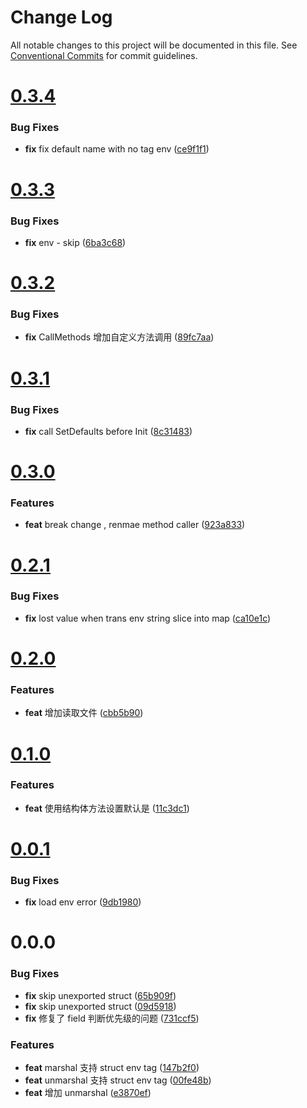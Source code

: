 # Change Log

All notable changes to this project will be documented in this file.
See [Conventional Commits](https://conventionalcommits.org) for commit guidelines.



# [0.3.4](https://github.com/tangx/envutils/compare/v0.3.3...v0.3.4)

### Bug Fixes

* **fix** fix default name with no tag env ([ce9f1f1](https://github.com/tangx/envutils/commit/ce9f1f1feb4c1a2790978cc2ad0bf11186dfcad5))



# [0.3.3](https://github.com/tangx/envutils/compare/v0.3.2...v0.3.3)

### Bug Fixes

* **fix** env - skip ([6ba3c68](https://github.com/tangx/envutils/commit/6ba3c6894d0279f57d3d88fa72d68be996af7cf7))



# [0.3.2](https://github.com/tangx/envutils/compare/v0.3.1...v0.3.2)

### Bug Fixes

* **fix** CallMethods 增加自定义方法调用 ([89fc7aa](https://github.com/tangx/envutils/commit/89fc7aadf53021de19288c59e900d6908544b773))



# [0.3.1](https://github.com/tangx/envutils/compare/v0.3.0...v0.3.1)

### Bug Fixes

* **fix** call SetDefaults before Init ([8c31483](https://github.com/tangx/envutils/commit/8c314832988f4ed228bc9a8482f1460404df3b1b))



# [0.3.0](https://github.com/tangx/envutils/compare/v0.2.1...v0.3.0)

### Features

* **feat** break change , renmae method caller ([923a833](https://github.com/tangx/envutils/commit/923a83399419a1229eea30581ccd521db42e5fbc))



# [0.2.1](https://github.com/tangx/envutils/compare/v0.2.0...v0.2.1)

### Bug Fixes

* **fix** lost value when trans env string slice into map ([ca10e1c](https://github.com/tangx/envutils/commit/ca10e1c057193283ef308ae708ef421de3d1ec1b))



# [0.2.0](https://github.com/tangx/envutils/compare/v0.1.0...v0.2.0)

### Features

* **feat** 增加读取文件 ([cbb5b90](https://github.com/tangx/envutils/commit/cbb5b901670a2ad9a0f36fea2af1b40884bea183))



# [0.1.0](https://github.com/tangx/envutils/compare/v0.0.1...v0.1.0)

### Features

* **feat** 使用结构体方法设置默认是 ([11c3dc1](https://github.com/tangx/envutils/commit/11c3dc16f8adaf57897d05d09754e3700ed01d5d))



# [0.0.1](https://github.com/tangx/envutils/compare/v0.0.0...v0.0.1)

### Bug Fixes

* **fix** load env error ([9db1980](https://github.com/tangx/envutils/commit/9db198087aa0a263f6140aa1891254f375f357d9))



# 0.0.0

### Bug Fixes

* **fix** skip unexported struct ([65b909f](https://github.com/tangx/envutils/commit/65b909f3890891b61441d497b673264a40570fe8))
* **fix** skip unexported struct ([09d5918](https://github.com/tangx/envutils/commit/09d59181b0575bb357d337d5a843ff094d391cd7))
* **fix** 修复了 field 判断优先级的问题 ([731ccf5](https://github.com/tangx/envutils/commit/731ccf5efb78e1f0e3e16331ce550a341ed647ce))


### Features

* **feat** marshal 支持 struct env tag ([147b2f0](https://github.com/tangx/envutils/commit/147b2f0fe73e3ecae95daa76e736495680585b80))
* **feat** unmarshal 支持 struct env tag ([00fe48b](https://github.com/tangx/envutils/commit/00fe48b718652894397e38747951f50edb0a75fd))
* **feat** 增加 unmarshal ([e3870ef](https://github.com/tangx/envutils/commit/e3870ef5013e25dea5c596702f535247e0b5b085))
